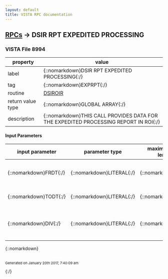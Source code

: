 ```yaml
---
layout: default
title: VISTA RPC documentation
---
```




## [RPCs](TableOfContent.md) &#8594; DSIR RPT EXPEDITED PROCESSING 



### VISTA File 8994 


 property | value 
--- | --- 
 label | {::nomarkdown}DSIR RPT EXPEDITED PROCESSING{:/}
 tag | {::nomarkdown}EXPRPT{:/}
 routine | [DSIROIR](http://code.osehra.org/dox/Routine_DSIROIR_source.html)
 return value type | {::nomarkdown}GLOBAL ARRAY{:/}
 description | {::nomarkdown}THIS CALL PROVIDES DATA FOR THE EXPEDITED PROCESSING REPORT IN ROI{:/}

#### Input Parameters

| input parameter | parameter type | maximum data length | required | description | 
| --- | --- | --- | --- | --- | 
| {::nomarkdown}FRDT{:/} | {::nomarkdown}LITERAL{:/} | {::nomarkdown}7{:/} | {::nomarkdown}true{:/} | {::nomarkdown}FRDT - From Date - FileMan Format - No time{:/} | 
| {::nomarkdown}TODT{:/} | {::nomarkdown}LITERAL{:/} | {::nomarkdown}7{:/} | {::nomarkdown}true{:/} | {::nomarkdown}TODT To Date - FileMan Format - No time{:/} | 
| {::nomarkdown}DIV{:/} | {::nomarkdown}LITERAL{:/} | {::nomarkdown}15{:/} | {::nomarkdown}true{:/} | {::nomarkdown}DIV - Division number/Location number - defaults to DUZ(2){:/} | 

{::nomarkdown} <br/><br/><p style="font-size: 11px">Generated on January 20th 2017, 7:40:09 am</p>{:/}